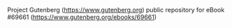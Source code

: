 Project Gutenberg (https://www.gutenberg.org) public repository for
eBook #69661 (https://www.gutenberg.org/ebooks/69661)
